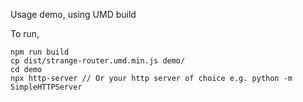 Usage demo, using UMD build

To run,

```
npm run build
cp dist/strange-router.umd.min.js demo/
cd demo
npx http-server // Or your http server of choice e.g. python -m SimpleHTTPServer
```